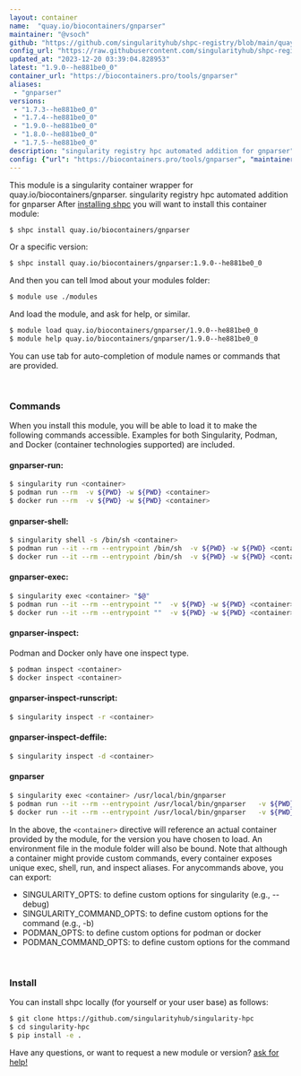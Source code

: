 ```yaml
---
layout: container
name:  "quay.io/biocontainers/gnparser"
maintainer: "@vsoch"
github: "https://github.com/singularityhub/shpc-registry/blob/main/quay.io/biocontainers/gnparser/container.yaml"
config_url: "https://raw.githubusercontent.com/singularityhub/shpc-registry/main/quay.io/biocontainers/gnparser/container.yaml"
updated_at: "2023-12-20 03:39:04.828953"
latest: "1.9.0--he881be0_0"
container_url: "https://biocontainers.pro/tools/gnparser"
aliases:
 - "gnparser"
versions:
 - "1.7.3--he881be0_0"
 - "1.7.4--he881be0_0"
 - "1.9.0--he881be0_0"
 - "1.8.0--he881be0_0"
 - "1.7.5--he881be0_0"
description: "singularity registry hpc automated addition for gnparser"
config: {"url": "https://biocontainers.pro/tools/gnparser", "maintainer": "@vsoch", "description": "singularity registry hpc automated addition for gnparser", "latest": {"1.9.0--he881be0_0": "sha256:ea4ac2cfb9baa31d7d5fa5285ab182a4d482917b03a92a864c3ec7dfad04bf36"}, "tags": {"1.7.3--he881be0_0": "sha256:0a904113afb449aa067dd164c0fe2bb2294858d482880d21b07ca4bd40b2bfe9", "1.7.4--he881be0_0": "sha256:c353d0e337b6941ef2141a2db804a1597a9a811f24516c261e9d342d0c6901ce", "1.9.0--he881be0_0": "sha256:ea4ac2cfb9baa31d7d5fa5285ab182a4d482917b03a92a864c3ec7dfad04bf36", "1.8.0--he881be0_0": "sha256:a1b3c473c2ca713382646a9107e33080290eb462798b9dd4ab6e3552f39b086f", "1.7.5--he881be0_0": "sha256:2903bdc646a012513cd46bf23a4d516637521f3bd80d9570b09bbdbc04ac7af4"}, "docker": "quay.io/biocontainers/gnparser", "aliases": {"gnparser": "/usr/local/bin/gnparser"}}
---
```


This module is a singularity container wrapper for quay.io/biocontainers/gnparser.
singularity registry hpc automated addition for gnparser
After [installing shpc](#install) you will want to install this container module:


```bash
$ shpc install quay.io/biocontainers/gnparser
```

Or a specific version:

```bash
$ shpc install quay.io/biocontainers/gnparser:1.9.0--he881be0_0
```

And then you can tell lmod about your modules folder:

```bash
$ module use ./modules
```

And load the module, and ask for help, or similar.

```bash
$ module load quay.io/biocontainers/gnparser/1.9.0--he881be0_0
$ module help quay.io/biocontainers/gnparser/1.9.0--he881be0_0
```

You can use tab for auto-completion of module names or commands that are provided.

<br>

### Commands

When you install this module, you will be able to load it to make the following commands accessible.
Examples for both Singularity, Podman, and Docker (container technologies supported) are included.

#### gnparser-run:

```bash
$ singularity run <container>
$ podman run --rm  -v ${PWD} -w ${PWD} <container>
$ docker run --rm  -v ${PWD} -w ${PWD} <container>
```

#### gnparser-shell:

```bash
$ singularity shell -s /bin/sh <container>
$ podman run --it --rm --entrypoint /bin/sh  -v ${PWD} -w ${PWD} <container>
$ docker run --it --rm --entrypoint /bin/sh  -v ${PWD} -w ${PWD} <container>
```

#### gnparser-exec:

```bash
$ singularity exec <container> "$@"
$ podman run --it --rm --entrypoint ""  -v ${PWD} -w ${PWD} <container> "$@"
$ docker run --it --rm --entrypoint ""  -v ${PWD} -w ${PWD} <container> "$@"
```

#### gnparser-inspect:

Podman and Docker only have one inspect type.

```bash
$ podman inspect <container>
$ docker inspect <container>
```

#### gnparser-inspect-runscript:

```bash
$ singularity inspect -r <container>
```

#### gnparser-inspect-deffile:

```bash
$ singularity inspect -d <container>
```


#### gnparser

```bash
$ singularity exec <container> /usr/local/bin/gnparser
$ podman run --it --rm --entrypoint /usr/local/bin/gnparser   -v ${PWD} -w ${PWD} <container> -c " $@"
$ docker run --it --rm --entrypoint /usr/local/bin/gnparser   -v ${PWD} -w ${PWD} <container> -c " $@"
```



In the above, the `<container>` directive will reference an actual container provided
by the module, for the version you have chosen to load. An environment file in the
module folder will also be bound. Note that although a container
might provide custom commands, every container exposes unique exec, shell, run, and
inspect aliases. For anycommands above, you can export:

 - SINGULARITY_OPTS: to define custom options for singularity (e.g., --debug)
 - SINGULARITY_COMMAND_OPTS: to define custom options for the command (e.g., -b)
 - PODMAN_OPTS: to define custom options for podman or docker
 - PODMAN_COMMAND_OPTS: to define custom options for the command

<br>

### Install

You can install shpc locally (for yourself or your user base) as follows:

```bash
$ git clone https://github.com/singularityhub/singularity-hpc
$ cd singularity-hpc
$ pip install -e .
```

Have any questions, or want to request a new module or version? [ask for help!](https://github.com/singularityhub/singularity-hpc/issues)
